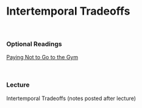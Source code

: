 # Intertemporal Tradeoffs

<br>

### Optional Readings  

[Paying Not to Go to the Gym](https://www.jstor.org/stable/30034067)

<br>

### Lecture  

Intertemporal Tradeoffs (notes posted after lecture)
